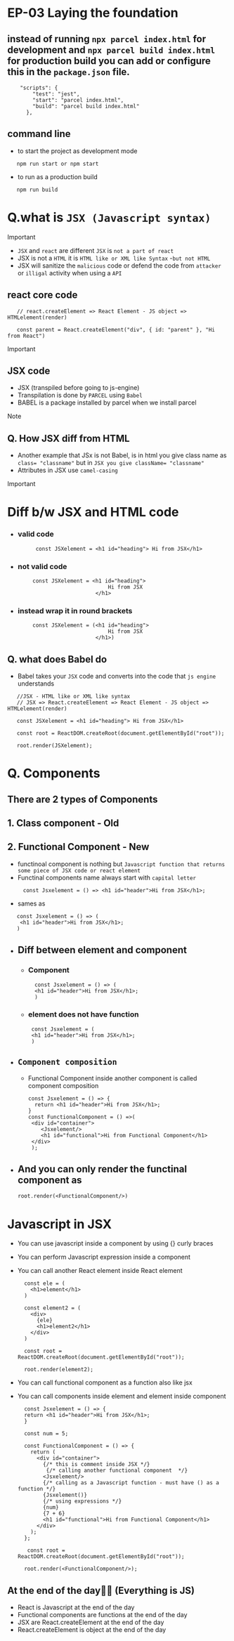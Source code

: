 # EP-03 Laying the foundation

## instead of running ``npx parcel index.html`` for development and ``npx parcel build index.html``  for production build you can add or configure this in the ``package.json`` file.

```
    "scripts": {
        "test": "jest",
        "start": "parcel index.html",
        "build": "parcel build index.html"
      },
```
## command line

  - to start the project as development mode
```
   npm run start or npm start
```

   - to run as a production build
```
   npm run build
```

# Q.what is ``JSX (Javascript syntax)``

>[!IMPORTANT]
> - ``JSX`` and ``react`` are different ``JSX`` is ``not a part of react`` 
> - JSX is not a ``HTML``  it is ``HTML like or XML like Syntax`` -``but not HTML``
> - JSX will sanitize the ``malicious`` code or defend the code from ``attacker`` or ``illigal`` activity when using a ``API``
>
> ## react core code 
>```
>    // react.createElement => React Element - JS object => HTMLelement(render)
>
>    const parent = React.createElement("div", { id: "parent" }, "Hi from React")
>```


>[!IMPORTANT]
> ## JSX code
>    - JSX (transpiled before going to js-engine)
>    - Transpilation is done by ``PARCEL`` using ``Babel``
>    - BABEL is a package installed by parcel when we install parcel

>[!NOTE]
> ## Q. How JSX diff from HTML
>    - Another example that JSx is not Babel, is in html you give class name as ``class= "classname"`` but in ``JSX you give className= "classname" ``
>    - Attributes in JSX use ``camel-casing``

>[!IMPORTANT]
># Diff b/w JSX and HTML code
> - ### valid code
> ```
>          const JSXelement = <h1 id="heading"> Hi from JSX</h1>
>```
> - ### not valid code
>```
>         const JSXelement = <h1 id="heading"> 
>                                 Hi from JSX
>                             </h1>
>```
> - ### instead wrap it in round brackets
>```
>         const JSXelement = (<h1 id="heading"> 
>                                 Hi from JSX
>                             </h1>)
>```


## Q. what does Babel do 
   - Babel takes your ``JSX`` code and converts into the code that ``js engine`` understands
```
   //JSX - HTML like or XML like syntax
   // JSX => React.createElement => React Element - JS object => HTMLelement(render)

   const JSXelement = <h1 id="heading"> Hi from JSX</h1>
   
   const root = ReactDOM.createRoot(document.getElementById("root"));
   
   root.render(JSXelement);
```

# Q. Components
## There are 2 types of Components 

## 1. Class component - Old
## 2. Functional Component - New

   - functinoal component is nothing but ``Javascript function that returns some piece of JSX code or react element``
   - Functinal components name always start with ``capital letter``

```
     const Jsxelement = () => <h1 id="header">Hi from JSX</h1>;
```
  - sames as 
```
   const Jsxelement = () => (
    <h1 id="header">Hi from JSX</h1>;
   )   
```
  - ## Diff between element and component
     - ### Component
       ```
         const Jsxelement = () => (
         <h1 id="header">Hi from JSX</h1>;
         ) 
       ```
    - ### element does not have function
       ```
        const Jsxelement = (
        <h1 id="header">Hi from JSX</h1>;
        ) 
       ```


 - ## ``Component composition``
    - Functional Component inside another component is called component composition
      ```
      const Jsxelement = () => {
        return <h1 id="header">Hi from JSX</h1>;
      }
      const FunctionalComponent = () =>(
       <div id="container">
          <Jsxelement/>
          <h1 id="functional">Hi from Functional Component</h1>
       </div>
       );
      ```
 - ## And you can only render the functinal component as
      ```
      root.render(<FunctionalComponent/>)
      ```

# Javascript in JSX

  - You can use javascript inside a component by using {} curly braces
  - You can perform Javascript expression inside a component
  - You can call another React element inside React element
    ```
      const ele = (
        <h1>element</h1>
      )
      
      const element2 = (
        <div>
          {ele}
          <h1>element2</h1>
        </div>
      ) 
      
      const root = ReactDOM.createRoot(document.getElementById("root"));
      
      root.render(element2);
    ```

  - You can call functional component as a function also like jsx
  - You can call components inside element and element inside component 

    ```
      const Jsxelement = () => {
      return <h1 id="header">Hi from JSX</h1>;
      }
      
      const num = 5;
      
      const FunctionalComponent = () => {
        return (
          <div id="container">
            {/* this is comment inside JSX */}
             {/* calling another functional component  */}
            <Jsxelement/>
            {/* calling as a Javascript function - must have () as a function */}
            {Jsxelement()}
            {/* using expressions */}
            {num}
            {7 + 6}
            <h1 id="functional">Hi from Functional Component</h1>
          </div>
        );
      };

       const root = ReactDOM.createRoot(document.getElementById("root"));
      
      root.render(<FunctionalComponent/>);
    ```
## At the end of the day🧨🤯 (Everything is JS)
   
   - React is Javascript at the end of the day
   - Functional components are functions at the end of the day
   - JSX are React.createElement at the end of the day
   - React.createElement is object at the end of the day